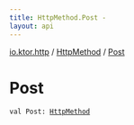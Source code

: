 ```yaml
---
title: HttpMethod.Post - 
layout: api
---
```


<div class='api-docs-breadcrumbs'><a href="../index.html">io.ktor.http</a> / <a href="index.html">HttpMethod</a> / <a href="./-post.html">Post</a></div>

# Post

<div class="signature"><code><span class="keyword">val </span><span class="identifier">Post</span><span class="symbol">: </span><a href="index.html"><span class="identifier">HttpMethod</span></a></code></div>
